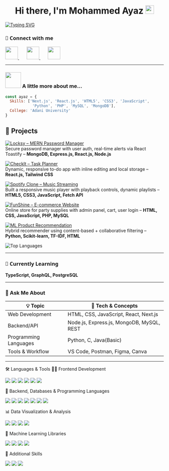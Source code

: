 <!-- Robert Shaw style: Clean, centered big headings -->

<h1 align="center">
  Hi there, I'm Mohammed Ayaz   
  <img src="https://media.giphy.com/media/hvRJCLFzcasrR4ia7z/giphy.gif" width="27px" style="display: inline;">
</h1>


[![Typing SVG](https://readme-typing-svg.demolab.com?font=Fira+Code&pause=1500&vCenter=true&width=860&lines=Full-Stack+Developer+%C2%B7+Next.js+%C2%B7+React.js+%C2%B7+Express.js+%C2%B7+MongoDB+%C2%B7+MySQL;ML+%C2%B7+DL+%C2%B7+Tensorflow+%C2%B7+Scikit+Learn+%C2%B7++Numpy+%C2%B7+Pandas;Data+Visualization+%C2%B7+Plotly+%C2%B7+Seaborn+%C2%B7+PowerBI)](https://git.io/typing-svg)

<div>
<h3 style="font-family: 'Segoe UI', Tahoma, Geneva, Verdana, sans-serif;">🔗 Connect with me</h3>
  <a href="https://www.linkedin.com/in/ayaz-maniar-213820302/">
    <img src="https://upload.wikimedia.org/wikipedia/commons/thumb/c/ca/LinkedIn_logo_initials.png/960px-LinkedIn_logo_initials.png" width="40"> 
  </a>
  &nbsp; &nbsp; &nbsp;
  <a href="https://github.com/AyazManiar">
    <img src="https://encrypted-tbn0.gstatic.com/images?q=tbn:ANd9GcTa8FV8SCzjlNqk2yzFPetRZbY7j258d8-MuA&s" width="40">
  </a>
  &nbsp; &nbsp; &nbsp;
  <a href="mailto:maniarayaz01@gmail.com">
    <img src="https://upload.wikimedia.org/wikipedia/commons/thumb/7/7e/Gmail_icon_%282020%29.svg/2560px-Gmail_icon_%282020%29.svg.png" width="40">
  </a>
</div>

---

### <img src="https://media.giphy.com/media/VgCDAzcKvsR6OM0uWg/giphy.gif" width="50"> A little more about me...  

```javascript
const ayaz = {
  Skills: ['Next.js', 'React.js', 'HTML5', 'CSS3', 'JavaScript',
            'Python', 'PHP', 'MySQL', 'MongoDB'],
  College: 'Adani University'
}
```


## 🚀 Projects

[![Locksy – MERN Password Manager](https://svg.bookmark.style/api?url=https://github.com/AyazManiar/Locksy&mode=dark&style=horizontal)](https://github.com/AyazManiar/Locksy)  
Secure password manager with user auth, real-time alerts via React Toastify – **MongoDB, Express.js, React.js, Node.js**

[![CheckIt – Task Planner](https://svg.bookmark.style/api?url=https://github.com/AyazManiar/CheckIt&mode=light&style=horizontal)](https://github.com/AyazManiar/CheckIt)  
Dynamic, responsive to-do app with inline editing and local storage – **React.js, Tailwind CSS**

[![Spotify Clone – Music Streaming](https://svg.bookmark.style/api?url=https://github.com/AyazManiar/Spotify&mode=dark&style=horizontal)](https://github.com/AyazManiar/Spotify)  
Built a responsive music player with playback controls, dynamic playlists – **HTML5, CSS3, JavaScript, Fetch API**

[![FunShine – E-commerce Website](https://svg.bookmark.style/api?url=https://github.com/AyazManiar/Fun-Shine&mode=light&style=horizontal)](https://github.com/AyazManiar/Fun-Shine)  
Online store for party supplies with admin panel, cart, user login – **HTML, CSS, JavaScript, PHP, MySQL**

[![ML Product Recommendation](https://svg.bookmark.style/api?url=https://github.com/AyazManiar/ML-Product-Recommendation&mode=dark&style=horizontal)](https://github.com/AyazManiar/ML-Product-Recommendation)  
Hybrid recommender using content-based + collaborative filtering – **Python, Scikit-learn, TF-IDF, HTML**


<!-- Top Languages -->
<div>
  <img src="https://github-readme-stats.vercel.app/api/top-langs/?username=AyazManiar&layout=compact&theme=radical" alt="Top Languages" />
</div>

---

<!-- Learning -->

<h3 style="font-family: 'Segoe UI', Tahoma, Geneva, Verdana, sans-serif;">🌱 Currently Learning</h3>
<p><strong>TypeScript, GraphQL, PostgreSQL</strong></p>

---

<!-- Ask me about -->

### 💬 Ask Me About

| 💡 Topic                  | 🔧 Tech & Concepts                         |
|---------------------------|------------------------------------------   |
| Web Development           | HTML, CSS, JavaScript, React, Next.js       |
| Backend/API               | Node.js, Express.js, MongoDB, MySQL, REST   |
| Programming Languages     | Python, C, Java(Basic)                      |
| Tools & Workflow          | VS Code, Postman, Figma, Canva              |


---


<!-- Languages and Tools icons with Mayhemant style - tidy, consistent -->
🛠️ Languages & Tools
👨‍💻 Frontend Development
<p align="left"> <img src="https://img.shields.io/badge/Next.js-000?logo=nextdotjs&logoColor=white" /> <img src="https://img.shields.io/badge/React-20232a?logo=react&logoColor=61dafb" /> <img src="https://img.shields.io/badge/Tailwind_CSS-38bdf8?logo=tailwind-css&logoColor=white" /> <img src="https://img.shields.io/badge/HTML5-e34f26?logo=html5&logoColor=white" /> <img src="https://img.shields.io/badge/CSS3-1572b6?logo=css3&logoColor=white" /> <img src="https://img.shields.io/badge/JavaScript-f7df1e?logo=javascript&logoColor=black" /> </p>
🧩 Backend, Databases & Programming Languages
<p align="left"> <img src="https://img.shields.io/badge/Express.js-000?logo=express&logoColor=white" /> <img src="https://img.shields.io/badge/Node.js-339933?logo=node.js&logoColor=white" /> <img src="https://img.shields.io/badge/PHP-777bb4?logo=php&logoColor=white" /> <img src="https://img.shields.io/badge/MongoDB-47a248?logo=mongodb&logoColor=white" /> <img src="https://img.shields.io/badge/MySQL-00758f?logo=mysql&logoColor=white" /> <img src="https://img.shields.io/badge/C-00599C?logo=c&logoColor=white" /> <img src="https://img.shields.io/badge/Java-007396?logo=openjdk&logoColor=white" /> </p>
📊 Data Visualization & Analysis
<p align="left"> <img src="https://img.shields.io/badge/PowerBI-f2c811?logo=powerbi&logoColor=black" /> <img src="https://img.shields.io/badge/Plotly-3f4f75?logo=plotly&logoColor=white" /> <img src="https://img.shields.io/badge/Seaborn-4c61a7?logo=python&logoColor=white" /> <img src="https://img.shields.io/badge/Matplotlib-11557c?logo=python&logoColor=white" /> </p>
🧠 Machine Learning Libraries
<p align="left"> <img src="https://img.shields.io/badge/Scikit_Learn-f7931e?logo=scikit-learn&logoColor=white" /> <img src="https://img.shields.io/badge/TensorFlow-ff6f00?logo=tensorflow&logoColor=white" /> <img src="https://img.shields.io/badge/Numpy-013243?logo=numpy&logoColor=white" /> <img src="https://img.shields.io/badge/Pandas-150458?logo=pandas&logoColor=white" /> </p>
🔧 Additional Skills
<p align="left"> <img src="https://img.shields.io/badge/REST_API-000?logo=api&logoColor=white" /> <img src="https://img.shields.io/badge/Responsive_Design-2196f3?logo=responsive&logoColor=white" /> <img src="https://img.shields.io/badge/Agile-Scrum-orange?logo=scrum&logoColor=white" /> </p>
